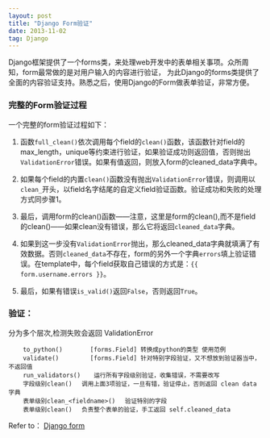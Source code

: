 ```yaml
---
layout: post
title: "Django Form验证"
date: 2013-11-02
tag: Django
---
```



Django框架提供了一个forms类，来处理web开发中的表单相关事项。众所周知，form最常做的是对用户输入的内容进行验证，
为此Django的forms类提供了全面的内容验证支持。熟悉之后，使用Django的Form做表单验证，非常方便。

### 完整的Form验证过程

一个完整的form验证过程如下：

1. 函数`full_clean()`依次调用每个field的`clean()`函数，该函数针对field的max_length，unique等约束进行验证，如果验证成功则返回值，否则抛出`ValidationError`错误。如果有值返回，则放入form的cleaned_data字典中。

2. 如果每个field的内置`clean()`函数没有抛出`ValidationError`错误，则调用以`clean_`开头，以field名字结尾的自定义field验证函数。验证成功和失败的处理方式同步骤1。

3. 最后，调用form的clean()函数——注意，这里是form的clean(),而不是field的clean()——如果clean没有错误，那么它将返回`cleaned_data`字典。

4. 如果到这一步没有`ValidationError`抛出，那么cleaned_data字典就填满了有效数据。否则`cleaned_data`不存在，form的另外一个字典`errors`填上验证错误。在template中，每个field获取自己错误的方式是：`{{ form.username.errors }}`。

5. 最后，如果有错误`is_valid()`返回`False`，否则返回`True`。

<!-- more -->

### 验证：
分为多个层次,检测失败会返回 ValidationError

        to_python() 　　　　[forms.Field] 转换成python的类型 使用范例
        validate() 　　　　 [forms.Field] 针对特别字段验证，又不想放到验证器当中，不返回值
        run_validators() 　 运行所有字段级别验证，收集错误，不需要改写
        字段级别clean() 　调用上面3项验证，一旦有错，验证停止，否则返回 clean data 字典
        表单级别clean_<fieldname>() 　验证特别的字段
        表单级别clean() 　负责整个表单的验证，手工返回 self.cleaned_data



Refer to： [Django form][django document form]

[django document form]: https://docs.djangoproject.com/en/1.4/ref/forms/validation/


